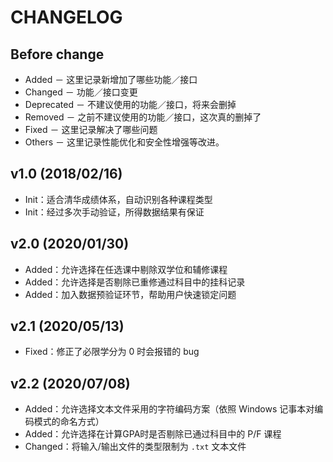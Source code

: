 # CHANGELOG

## Before change

* Added － 这里记录新增加了哪些功能／接口
* Changed － 功能／接口变更
* Deprecated － 不建议使用的功能／接口，将来会删掉
* Removed － 之前不建议使用的功能／接口，这次真的删掉了
* Fixed － 这里记录解决了哪些问题
* Others － 这里记录性能优化和安全性增强等改进。


## v1.0 (2018/02/16)

* Init：适合清华成绩体系，自动识别各种课程类型
* Init：经过多次手动验证，所得数据结果有保证

## v2.0 (2020/01/30)

* Added：允许选择在任选课中剔除双学位和辅修课程
* Added：允许选择是否剔除已重修通过科目中的挂科记录
* Added：加入数据预验证环节，帮助用户快速锁定问题

## v2.1 (2020/05/13)

* Fixed：修正了必限学分为 0 时会报错的 bug

## v2.2 (2020/07/08)

* Added：允许选择文本文件采用的字符编码方案（依照 Windows 记事本对编码模式的命名方式）
* Added：允许选择在计算GPA时是否剔除已通过科目中的 P/F 课程
* Changed：将输入/输出文件的类型限制为 `.txt` 文本文件
